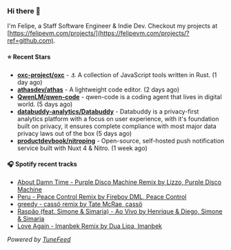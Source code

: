### Hi there 👋

I'm Felipe, a Staff Software Engineer & Indie Dev. Checkout my projects at [https://felipevm.com/projects/](https://felipevm.com/projects/?ref=github.com).

#### ⭐ Recent Stars
- **[oxc-project/oxc](https://github.com/oxc-project/oxc)** - ⚓ A collection of JavaScript tools written in Rust. (1 day ago)
- **[athasdev/athas](https://github.com/athasdev/athas)** - A lightweight code editor. (2 days ago)
- **[QwenLM/qwen-code](https://github.com/QwenLM/qwen-code)** - qwen-code is a coding agent that lives in digital world. (5 days ago)
- **[databuddy-analytics/Databuddy](https://github.com/databuddy-analytics/Databuddy)** - Databuddy is a privacy-first analytics platform with a focus on user experience, with it&#39;s foundation built on privacy, it ensures complete compliance with most major data privacy laws out of the box (5 days ago)
- **[productdevbook/nitroping](https://github.com/productdevbook/nitroping)** - Open-source, self-hosted push notification service built with Nuxt 4 &amp; Nitro. (1 week ago)

#### 🎧 Spotify recent tracks
- [About Damn Time - Purple Disco Machine Remix by Lizzo, Purple Disco Machine](https://open.spotify.com/track/4WIaDYUIlXsHi4yMF596aI)
- [Peru - Peace Control Remix by Fireboy DML, Peace Control](https://open.spotify.com/track/4ae7kOsYM7CQqljNqMQ4lN)
- [greedy - cassö remix by Tate McRae, cassö](https://open.spotify.com/track/4MhxagNeAqtTdy9ht8tQo5)
- [Raspão (feat. Simone &amp; Simaria) - Ao Vivo by Henrique &amp; Diego, Simone &amp; Simaria](https://open.spotify.com/track/6gquljDBW7rE6mCBzmTRxo)
- [Love Again - Imanbek Remix by Dua Lipa, Imanbek](https://open.spotify.com/track/0zg8u9UUlvwSvBJYEjhgDT)

_Powered by [TuneFeed](https://tunefeed.app?ref=github.com)_
